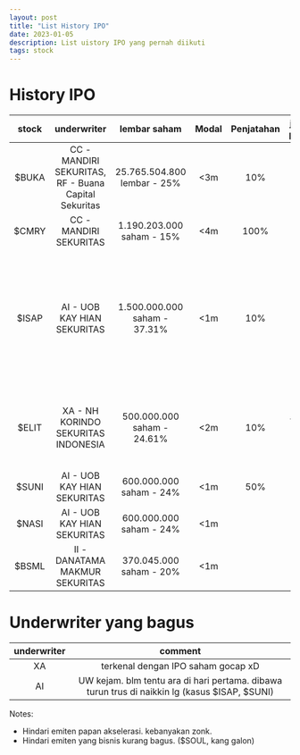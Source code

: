 ```yaml
---
layout: post
title: "List History IPO"
date: 2023-01-05
description: List uistory IPO yang pernah diikuti
tags: stock
---
```





# History IPO



| stock  | underwriter | lembar saham | Modal | Penjatahan | jual hari pertama  | profit?  | ditutup ara? | Warrant | comment |
|:---:|:---:|:---:|:---:|:---:|:---:|:---:|:---:|:---:|:---:|
| $BUKA  |  CC - MANDIRI SEKURITAS, RF - Buana Capital Sekuritas | 25.765.504.800 lembar - 25% | <3m | 10% | N, hari ke 3   | Y |  2x | N | Saham teknologi, cuma hype doank pas IPO|
| $CMRY  | CC - MANDIRI SEKURITAS  |1.190.203.000 saham - 15%| <4m | 100% | Y  | Y  | N  | N| IPO perusahaan yang bagus |
| $ISAP  | AI - UOB KAY HIAN SEKURITAS | 1.500.000.000 saham - 37.31% | <1m | 10%  | Y | Y  | N  | Y | Papan akselerasi +/- 10%, ditutup merah sampe ~60 lanjut digoreng sampe ~110. nggak bagus. |
| $ELIT  | XA - NH KORINDO SEKURITAS INDONESIA |500.000.000 saham - 24.61%| <2m | 10%  | Y, harga ara | Y (35%) | N | Y | Jual di detik pertama. selanjutnya longsor nggak kuat ara. |
| $SUNI  |  AI - UOB KAY HIAN SEKURITAS |  600.000.000 saham - 24% | <1m  | 50% | Y, 304 | Y| N | N | susah naik di hari pertama |
| $NASI  |  AI - UOB KAY HIAN SEKURITAS |  600.000.000 saham - 24% | <1m  |  | | | | N |
| $BSML  |  II - DANATAMA MAKMUR SEKURITAS |  370.045.000 saham - 20% | <1m  |  | | | | N |






# Underwriter yang bagus

| underwriter  | comment |
|:---:|:---:|
| XA | terkenal dengan IPO saham gocap xD |
| AI | UW kejam. blm tentu ara di hari pertama. dibawa turun trus di naikkin lg (kasus $ISAP, $SUNI) |


Notes:
* Hindari emiten papan akselerasi. kebanyakan zonk.
* Hindari emiten yang bisnis kurang bagus. ($SOUL, kang galon)